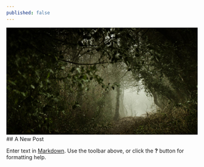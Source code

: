 ```yaml
---
published: false
---
```


![]({{site.baseurl}}/../img/portfolio/creepy.jpg)## A New Post

Enter text in [Markdown](http://daringfireball.net/projects/markdown/). Use the toolbar above, or click the **?** button for formatting help.
